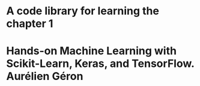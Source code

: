 # A code library for learning the chapter 1 
# Hands-on Machine Learning with Scikit-Learn, Keras, and TensorFlow. Aurélien Géron
